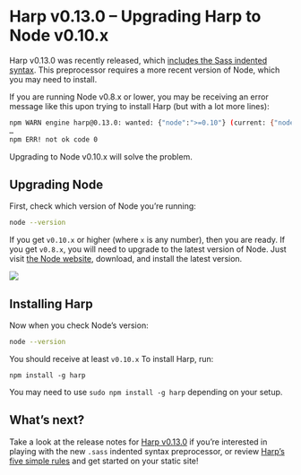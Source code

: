 # Harp v0.13.0 – Upgrading Harp to Node v0.10.x

Harp v0.13.0 was recently released, which [includes the Sass indented syntax](v0-13-0-sass-indented-syntax-support). This preprocessor requires a more recent version of Node, which you may need to install.

If you are running Node v0.8.x or lower, you may be receiving an error message like this upon trying to install Harp (but with a lot more lines):

```sh
npm WARN engine harp@0.13.0: wanted: {"node":">=0.10"} (current: {"node":"v0.8.26","npm":"1.2.30"})
…
npm ERR! not ok code 0
```

Upgrading to Node v0.10.x will solve the problem.

## Upgrading Node

First, check which version of Node you’re running:

```sh
node --version
```

If you get `v0.10.x` or higher (where `x` is any number), then you are ready. If you get `v0.8.x`, you will need to upgrade to the latest version of Node. Just visit [the Node website](https://nodejs.org), download, and install the latest version.

[![](images/v0-13-0-upgrade-node.png)](https://nodejs.org)

## Installing Harp

Now when you check Node’s version:

```sh
node --version
```

You should receive at least `v0.10.x` To install Harp, run:

```
npm install -g harp
```

You may need to use `sudo npm install -g harp` depending on your setup.

## What’s next?

Take a look at the release notes for [Harp v0.13.0](../v0-13-0-sass-indented-syntax-support) if you’re interested in playing with the new `.sass` indented syntax preprocessor, or review [Harp’s five simple rules](https://harp.rip/docs/development/rules) and get started on your static site!
